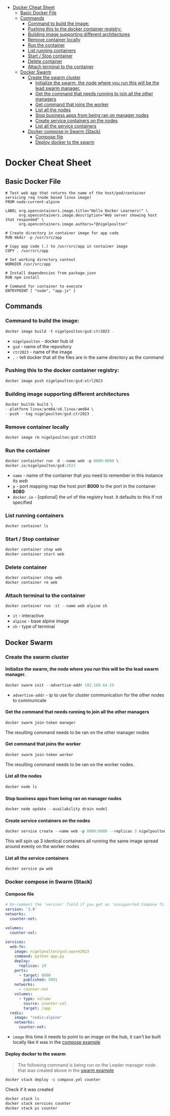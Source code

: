 - [Docker Cheat Sheet](#docker-cheat-sheet)
  - [Basic Docker File](#basic-docker-file)
  - [Commands](#commands)
    - [Command to build the image:](#command-to-build-the-image)
    - [Pushing this to the docker container registry:](#pushing-this-to-the-docker-container-registry)
    - [Building image supporting different architectures](#building-image-supporting-different-architectures)
    - [Remove container locally](#remove-container-locally)
    - [Run the container](#run-the-container)
    - [List running containers](#list-running-containers)
    - [Start / Stop container](#start--stop-container)
    - [Delete container](#delete-container)
    - [Attach terminal to the container](#attach-terminal-to-the-container)
  - [Docker Swarm](#docker-swarm)
    - [Create the swarm cluster](#create-the-swarm-cluster)
      - [Initialize the swarm, the node where you run this will be the lead swarm manager.](#initialize-the-swarm-the-node-where-you-run-this-will-be-the-lead-swarm-manager)
      - [Get the command that needs running to join all the other managers](#get-the-command-that-needs-running-to-join-all-the-other-managers)
      - [Get command that joins the worker](#get-command-that-joins-the-worker)
      - [List all the nodes](#list-all-the-nodes)
      - [Stop business apps from being ran on manager nodes](#stop-business-apps-from-being-ran-on-manager-nodes)
      - [Create service containers on the nodes](#create-service-containers-on-the-nodes)
      - [List all the service containers](#list-all-the-service-containers)
    - [Docker compose in Swarm (Stack)](#docker-compose-in-swarm-stack)
      - [Compose file](#compose-file)
      - [Deploy docker to the swarm](#deploy-docker-to-the-swarm)


# Docker Cheat Sheet

## Basic Docker File

``` docker
# Test web app that returns the name of the host/pod/container servicing req (node based linux image)
FROM node:current-alpine

LABEL org.opencontainers.image.title="Hello Docker Learners!" \
      org.opencontainers.image.description="Web server showing host that responded" \
      org.opencontainers.image.authors="@nigelpoulton"

# Create directory in container image for app code
RUN mkdir -p /usr/src/app

# Copy app code (.) to /usr/src/app in container image
COPY . /usr/src/app

# Set working directory context
WORKDIR /usr/src/app

# Install dependencies from package.json
RUN npm install

# Command for container to execute
ENTRYPOINT [ "node", "app.js" ]
```

## Commands

### Command to build the image:
``` powershell
docker image build -t nigelpoulton/gsd:ctr2023 .
```

- `nigelpoulton` - docker hub id
- `gsd` - name of the repository
- `ctr2023` - name of the image
- `.` - tell docker that all the files are in the same directory as the command

### Pushing this to the docker container registry:
``` powershell
docker image push nigelpoulton/gsd:xtrl2023
```

### Building image supporting different architectures
``` powershell
docker buildx build \
--platform linux/arm64/v8,linux/amd64 \
--push --tag nigelpoulton/gsd:ctr2023 .
```

### Remove container locally
``` powershell
docker image rm nigelpoulton/gsd:ctr2023
```

### Run the container
``` powershell
docker containter run -d --name web -p 8000:8080 \
docker.io/nigelpoulton/gsd:2023
```

- `name` - name of the container that you need to remember in this instance its *web*
- `p` - port mapping map the host port **8000** to the port in the container **8080**
- `docker.io` - [optional] the url of the registry host. it defaults to this if not specified

### List running containers
``` powershell
docker container ls
```

### Start / Stop container
``` powershell
docker container stop web
docker container start web
```

### Delete container
``` powershell
docker container stop web
docker container rm web
```

### Attach terminal to the container
``` powershell
docker container run -it --name web alpine sh
```

- `it` - interactive
- `alpine` - base alpine image
- `sh` - type of terminal

## Docker Swarm

### Create the swarm cluster

#### Initialize the swarm, the node where you run this will be the lead swarm manager.

```powershell
docker swarm init --advertise-addr 192.168.64.19
```

- `advertise-addr` - ip to use for cluster communication for the other nodes to communicate

#### Get the command that needs running to join all the other managers
```powershell
docker swarm join-token manager
```
The resulting command needs to be ran on the other manager nodes

#### Get command that joins the worker
```powershell
docker swarm join-token worker
```
The resulting command needs to be ran on the worker nodes.

#### List all the nodes
```powershell
docker node ls
```
#### Stop business apps from being ran on manager nodes
```powershell
docker node update --availability drain node1
```

#### Create service containers on the nodes
```powershell
docker service create --name web -p 8080:8080 --replicas 3 nigelpoulton/gsd:web2023
```
This will spin up 3 identical containers all running the same image spread around evenly on the worker nodes

#### List all the service containers
```powershell
docker service pw web
```

### Docker compose in Swarm (Stack)

#### Compose file
```yaml
# Un-comment the 'version' field if you get an 'unsupported Compose file version: 1.0' ERROR
version: '3.8'
networks:
  counter-net:

volumes:
  counter-vol:
  
services:
  web-fe:
    image: nigelpoulton/gsd:swarm2023
    command: python app.py
    deploy:
      replicas: 10
    ports:
      - target: 8080
        published: 5001
    networks:
      - counter-net
    volumes:
      - type: volume
        source: counter-vol
        target: /app
  redis:
    image: "redis:alpine"
    networks:
      counter-net:
```
- `image` this time it needs to point to an image on the hub, it can't be built locally like it was in the [compose example](./DockerCompose)

#### Deploy docker to the swarm
> The following command is being run on the Leader manager node that was created above in the [swarm example](#create-the-swarm-cluster)

```powershell
docker stack deploy -c compose.yml counter
```

Check if it was created
```powershell
docker stack ls
docker stack services counter
docker stack ps counter
```



